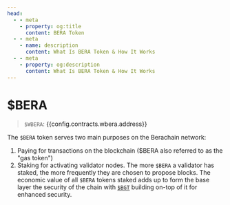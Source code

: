 ```yaml
---
head:
  - - meta
    - property: og:title
      content: BERA Token
  - - meta
    - name: description
      content: What Is BERA Token & How It Works
  - - meta
    - property: og:description
      content: What Is BERA Token & How It Works
---
```


<script setup>
  import Token from '@berachain/ui/Token';
  import config from '@berachain/config/constants.json';
</script>

# $BERA

> `$WBERA`: <a target="_blank" :href="config.testnet.dapps.beratrail.url + '/address/' + config.contracts.wbera.address">{{config.contracts.wbera.address}}</a>

<ClientOnly>
  <Token title="$BERA" image="/assets/BERA.png" />
</ClientOnly>

The `$BERA` token serves two main purposes on the Berachain network:

1. Paying for transactions on the blockchain ($BERA also referred to as the "gas token")
2. Staking for activating validator nodes. The more `$BERA` a validator has staked, the more frequently they are chosen to propose blocks. The economic value of all `$BERA` tokens staked adds up to form the base layer the security of the chain with [`$BGT`](/learn/pol/tokens/bgt) building on-top of it for enhanced security.
